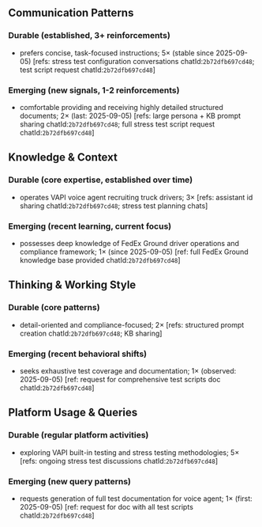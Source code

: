 ## Communication Patterns
### Durable (established, 3+ reinforcements)
- prefers concise, task-focused instructions; 5× (stable since 2025-09-05) [refs: stress test configuration conversations chatId:`2b72dfb697cd48`; test script request chatId:`2b72dfb697cd48`]

### Emerging (new signals, 1-2 reinforcements)
- comfortable providing and receiving highly detailed structured documents; 2× (last: 2025-09-05) [refs: large persona + KB prompt sharing chatId:`2b72dfb697cd48`; full stress test script request chatId:`2b72dfb697cd48`]

## Knowledge & Context
### Durable (core expertise, established over time)
- operates VAPI voice agent recruiting truck drivers; 3× [refs: assistant id sharing chatId:`2b72dfb697cd48`; stress test planning chats]

### Emerging (recent learning, current focus)
- possesses deep knowledge of FedEx Ground driver operations and compliance framework; 1× (since 2025-09-05) [ref: full FedEx Ground knowledge base provided chatId:`2b72dfb697cd48`]

## Thinking & Working Style
### Durable (core patterns)
- detail-oriented and compliance-focused; 2× [refs: structured prompt creation chatId:`2b72dfb697cd48`; KB sharing]

### Emerging (recent behavioral shifts)
- seeks exhaustive test coverage and documentation; 1× (observed: 2025-09-05) [ref: request for comprehensive test scripts doc chatId:`2b72dfb697cd48`]

## Platform Usage & Queries
### Durable (regular platform activities)
- exploring VAPI built-in testing and stress testing methodologies; 5× [refs: ongoing stress test discussions chatId:`2b72dfb697cd48`]

### Emerging (new query patterns)
- requests generation of full test documentation for voice agent; 1× (first: 2025-09-05) [ref: request for doc with all test scripts chatId:`2b72dfb697cd48`]